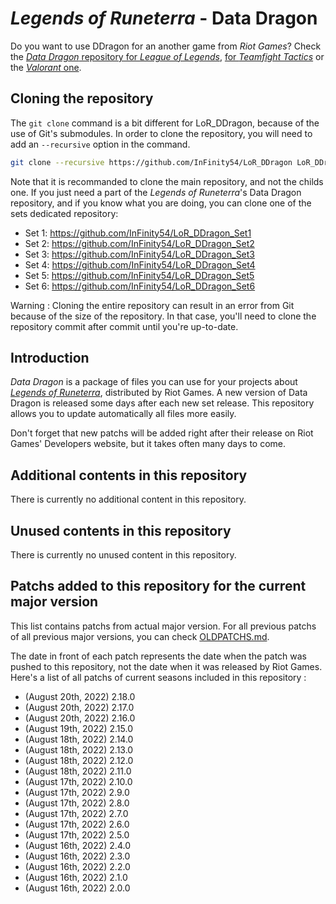 # _Legends of Runeterra_ - Data Dragon

Do you want to use DDragon for an another game from _Riot Games_? Check the [_Data Dragon_ repository for _League of Legends_](https://github.com/InFinity54/LoL_DDragon), [for _Teamfight Tactics_](https://github.com/InFinity54/TFT_DDragon) or the [_Valorant_ one](https://github.com/InFinity54/Valorant_DDragon).

## Cloning the repository

The `git clone` command is a bit different for LoR_DDragon, because of the use of Git's submodules. In order to clone the repository, you will need to add an `--recursive` option in the command.

```bash
git clone --recursive https://github.com/InFinity54/LoR_DDragon LoR_DDragon
```

Note that it is recommanded to clone the main repository, and not the childs one. If you just need a part of the _Legends of Runeterra_'s Data Dragon repository, and if you know what you are doing, you can clone one of the sets dedicated repository:
* Set 1: https://github.com/InFinity54/LoR_DDragon_Set1
* Set 2: https://github.com/InFinity54/LoR_DDragon_Set2
* Set 3: https://github.com/InFinity54/LoR_DDragon_Set3
* Set 4: https://github.com/InFinity54/LoR_DDragon_Set4
* Set 5: https://github.com/InFinity54/LoR_DDragon_Set5
* Set 6: https://github.com/InFinity54/LoR_DDragon_Set6

Warning : Cloning the entire repository can result in an error from Git because of the size of the repository. In that case, you'll need to clone the repository commit after commit until you're up-to-date.

## Introduction
_Data Dragon_ is a package of files you can use for your projects about [_Legends of Runeterra_](https://playruneterra.com), distributed by Riot Games. A new version of Data Dragon is released some days after each new set release. This repository allows you to update automatically all files more easily.

Don't forget that new patchs will be added right after their release on Riot Games' Developers website, but it takes often many days to come.

## Additional contents in this repository
There is currently no additional content in this repository.

## Unused contents in this repository
There is currently no unused content in this repository.

## Patchs added to this repository for the current major version
This list contains patchs from actual major version. For all previous patchs of all previous major versions, you can check [OLDPATCHS.md](OLDPATCHS.md).

The date in front of each patch represents the date when the patch was pushed to this repository, not the date when it was released by Riot Games. Here's a list of all patchs of current seasons included in this repository :

- (August 20th, 2022) 2.18.0
- (August 20th, 2022) 2.17.0
- (August 20th, 2022) 2.16.0
- (August 19th, 2022) 2.15.0
- (August 18th, 2022) 2.14.0
- (August 18th, 2022) 2.13.0
- (August 18th, 2022) 2.12.0
- (August 18th, 2022) 2.11.0
- (August 17th, 2022) 2.10.0
- (August 17th, 2022) 2.9.0
- (August 17th, 2022) 2.8.0
- (August 17th, 2022) 2.7.0
- (August 17th, 2022) 2.6.0
- (August 17th, 2022) 2.5.0
- (August 16th, 2022) 2.4.0
- (August 16th, 2022) 2.3.0
- (August 16th, 2022) 2.2.0
- (August 16th, 2022) 2.1.0
- (August 16th, 2022) 2.0.0